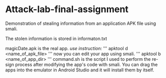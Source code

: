 # Attack-lab-final-assignment
Demonstration of stealing information from an application APK file using smali.

The stolen information is stored in informaton.txt

magicDate.apk is the real app.
*use instruction:*
'''
apktool d <name_of_apk_file>
'''
now you can edit your app using smali.
'''
apktool b <name_of_app_dir>
'''
command.sh is the script I used to perform the re-sign process after modifying the app's code with smali.
You can drag the apps into the emulator in Android Studio and it will install them by itself.
